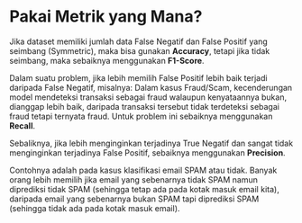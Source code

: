 # Pakai Metrik yang Mana?

Jika dataset memiliki jumlah data False Negatif dan False Positif yang seimbang (Symmetric), maka bisa gunakan **Accuracy**, tetapi jika tidak seimbang, maka sebaiknya menggunakan **F1-Score**.

Dalam suatu problem, jika lebih memilih False Positif lebih baik terjadi daripada False Negatif, misalnya: Dalam kasus Fraud/Scam, kecenderungan model mendeteksi transaksi sebagai fraud walaupun kenyataannya bukan, dianggap lebih baik, daripada transaksi tersebut tidak terdeteksi sebagai fraud tetapi ternyata fraud. Untuk problem ini sebaiknya menggunakan **Recall**.

Sebaliknya, jika lebih menginginkan terjadinya True Negatif dan sangat tidak menginginkan terjadinya False Positif, sebaiknya menggunakan **Precision**.

Contohnya adalah pada kasus klasifikasi email SPAM atau tidak. Banyak orang lebih memilih jika email yang sebenarnya tidak SPAM namun diprediksi tidak SPAM (sehingga tetap ada pada kotak masuk email kita), daripada email yang sebenarnya bukan SPAM tapi diprediksi SPAM (sehingga tidak ada pada kotak masuk email).
